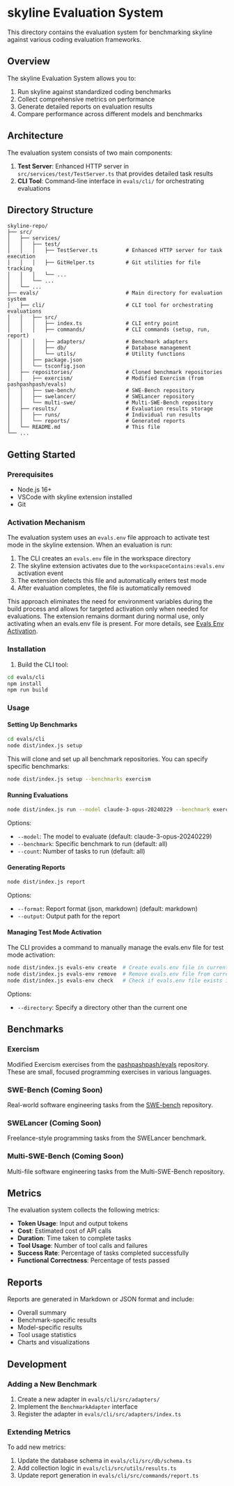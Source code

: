 # skyline Evaluation System

This directory contains the evaluation system for benchmarking skyline against various coding evaluation frameworks.

## Overview

The skyline Evaluation System allows you to:

1. Run skyline against standardized coding benchmarks
2. Collect comprehensive metrics on performance
3. Generate detailed reports on evaluation results
4. Compare performance across different models and benchmarks

## Architecture

The evaluation system consists of two main components:

1. **Test Server**: Enhanced HTTP server in `src/services/test/TestServer.ts` that provides detailed task results
2. **CLI Tool**: Command-line interface in `evals/cli/` for orchestrating evaluations

## Directory Structure

```
skyline-repo/
├── src/
│   ├── services/
│   │   ├── test/
│   │   │   ├── TestServer.ts         # Enhanced HTTP server for task execution
│   │   │   ├── GitHelper.ts          # Git utilities for file tracking
│   │   │   └── ...
│   │   └── ...
│   └── ...
├── evals/                            # Main directory for evaluation system
│   ├── cli/                          # CLI tool for orchestrating evaluations
│   │   ├── src/
│   │   │   ├── index.ts              # CLI entry point
│   │   │   ├── commands/             # CLI commands (setup, run, report)
│   │   │   ├── adapters/             # Benchmark adapters
│   │   │   ├── db/                   # Database management
│   │   │   └── utils/                # Utility functions
│   │   ├── package.json
│   │   └── tsconfig.json
│   ├── repositories/                 # Cloned benchmark repositories
│   │   ├── exercism/                 # Modified Exercism (from pashpashpash/evals)
│   │   ├── swe-bench/                # SWE-Bench repository
│   │   ├── swelancer/                # SWELancer repository
│   │   └── multi-swe/                # Multi-SWE-Bench repository
│   ├── results/                      # Evaluation results storage
│   │   ├── runs/                     # Individual run results
│   │   └── reports/                  # Generated reports
│   └── README.md                     # This file
└── ...
```

## Getting Started

### Prerequisites

- Node.js 16+
- VSCode with skyline extension installed
- Git

### Activation Mechanism

The evaluation system uses an `evals.env` file approach to activate test mode in the skyline extension. When an evaluation is run:

1. The CLI creates an `evals.env` file in the workspace directory
2. The skyline extension activates due to the `workspaceContains:evals.env` activation event
3. The extension detects this file and automatically enters test mode
4. After evaluation completes, the file is automatically removed

This approach eliminates the need for environment variables during the build process and allows for targeted activation only when needed for evaluations. The extension remains dormant during normal use, only activating when an evals.env file is present. For more details, see [Evals Env Activation](./docs/evals-env-activation.md).

### Installation

1. Build the CLI tool:

```bash
cd evals/cli
npm install
npm run build
```

### Usage

#### Setting Up Benchmarks

```bash
cd evals/cli
node dist/index.js setup
```

This will clone and set up all benchmark repositories. You can specify specific benchmarks:

```bash
node dist/index.js setup --benchmarks exercism
```

#### Running Evaluations

```bash
node dist/index.js run --model claude-3-opus-20240229 --benchmark exercism
```

Options:
- `--model`: The model to evaluate (default: claude-3-opus-20240229)
- `--benchmark`: Specific benchmark to run (default: all)
- `--count`: Number of tasks to run (default: all)

#### Generating Reports

```bash
node dist/index.js report
```

Options:
- `--format`: Report format (json, markdown) (default: markdown)
- `--output`: Output path for the report

#### Managing Test Mode Activation

The CLI provides a command to manually manage the evals.env file for test mode activation:

```bash
node dist/index.js evals-env create  # Create evals.env file in current directory
node dist/index.js evals-env remove  # Remove evals.env file from current directory
node dist/index.js evals-env check   # Check if evals.env file exists in current directory
```

Options:
- `--directory`: Specify a directory other than the current one

## Benchmarks

### Exercism

Modified Exercism exercises from the [pashpashpash/evals](https://github.com/pashpashpash/evals) repository. These are small, focused programming exercises in various languages.

### SWE-Bench (Coming Soon)

Real-world software engineering tasks from the [SWE-bench](https://github.com/SWE-bench/SWE-bench) repository.

### SWELancer (Coming Soon)

Freelance-style programming tasks from the SWELancer benchmark.

### Multi-SWE-Bench (Coming Soon)

Multi-file software engineering tasks from the Multi-SWE-Bench repository.

## Metrics

The evaluation system collects the following metrics:

- **Token Usage**: Input and output tokens
- **Cost**: Estimated cost of API calls
- **Duration**: Time taken to complete tasks
- **Tool Usage**: Number of tool calls and failures
- **Success Rate**: Percentage of tasks completed successfully
- **Functional Correctness**: Percentage of tests passed

## Reports

Reports are generated in Markdown or JSON format and include:

- Overall summary
- Benchmark-specific results
- Model-specific results
- Tool usage statistics
- Charts and visualizations

## Development

### Adding a New Benchmark

1. Create a new adapter in `evals/cli/src/adapters/`
2. Implement the `BenchmarkAdapter` interface
3. Register the adapter in `evals/cli/src/adapters/index.ts`

### Extending Metrics

To add new metrics:

1. Update the database schema in `evals/cli/src/db/schema.ts`
2. Add collection logic in `evals/cli/src/utils/results.ts`
3. Update report generation in `evals/cli/src/commands/report.ts`
